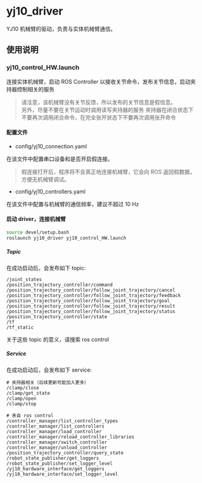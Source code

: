 # yj10_driver

YJ10 机械臂的驱动，负责与实体机械臂通信。

## 使用说明

### yj10_control_HW.launch

连接实体机械臂，启动 ROS Controller 以接收关节命令，发布关节信息，启动夹持器控制相关的服务

> 请注意，该机械臂没有关节反馈，所以发布的关节信息是假信息。  
> 另外，尽量不要在关节运动时调用读写夹持器的服务
> 夹持器在闭合状态下不要再次调用闭合命令，在完全张开状态下不要再次调用张开命令

#### 配置文件

- config/yj10_connection.yaml

在该文件中配置串口设备和是否开启假连接。

> 假连接打开后，程序将不会真正地连接机械臂，它会向 ROS 返回假数据，方便无机械臂调试。

- config/yj10_controllers.yaml

在该文件中配置与机械臂的通信频率，建议不超过 10 Hz

#### 启动 driver，连接机械臂

```bash
source devel/setup.bash
roslaunch yj10_driver yj10_control_HW.launch
```

##### Topic

在成功启动后，会发布如下 topic:

```text
/joint_states
/position_trajectory_controller/command
/position_trajectory_controller/follow_joint_trajectory/cancel
/position_trajectory_controller/follow_joint_trajectory/feedback
/position_trajectory_controller/follow_joint_trajectory/goal
/position_trajectory_controller/follow_joint_trajectory/result
/position_trajectory_controller/follow_joint_trajectory/status
/position_trajectory_controller/state
/tf
/tf_static
```

关于这些 topic 的意义，请搜索 ros control

##### Service

在成功启动后，会发布如下 service:

```text
# 夹持器相关（后续更新可能加入更多）
/clamp/close
/clamp/get_state
/clamp/open
/clamp/stop

# 来自 ros control
/controller_manager/list_controller_types
/controller_manager/list_controllers
/controller_manager/load_controller
/controller_manager/reload_controller_libraries
/controller_manager/switch_controller
/controller_manager/unload_controller
/position_trajectory_controller/query_state
/robot_state_publisher/get_loggers
/robot_state_publisher/set_logger_level
/yj10_hardware_interface/get_loggers
/yj10_hardware_interface/set_logger_level
```
